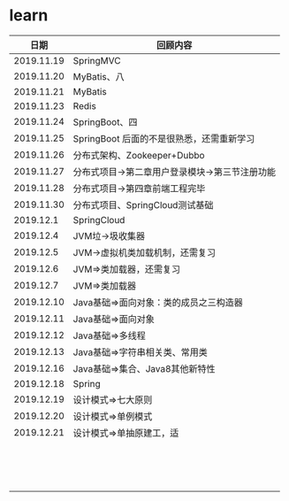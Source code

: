 # learn

| 日期       | 回顾内容                                       |
| ---------- | ---------------------------------------------- |
| 2019.11.19 | SpringMVC                                      |
| 2019.11.20 | MyBatis、八                                    |
| 2019.11.21 | MyBatis                                        |
| 2019.11.23 | Redis                                          |
| 2019.11.24 | SpringBoot、四                                 |
| 2019.11.25 | SpringBoot 后面的不是很熟悉，还需重新学习      |
| 2019.11.26 | 分布式架构、Zookeeper+Dubbo                    |
| 2019.11.27 | 分布式项目->第二章用户登录模块->第三节注册功能 |
| 2019.11.28 | 分布式项目->第四章前端工程完毕                 |
| 2019.11.30 | 分布式项目、SpringCloud测试基础                |
| 2019.12.1  | SpringCloud                                    |
| 2019.12.4  | JVM垃->圾收集器                                |
| 2019.12.5  | JVM->虚拟机类加载机制，还需复习                |
| 2019.12.6  | JVM=>类加载器，还需复习                        |
| 2019.12.7  | JVM=>类加载器                                  |
| 2019.12.10 | Java基础=>面向对象：类的成员之三构造器         |
| 2019.12.11 | Java基础=>面向对象                             |
| 2019.12.12 | Java基础=>多线程                               |
| 2019.12.13 | Java基础=>字符串相关类、常用类                 |
| 2019.12.16 | Java基础=>集合、Java8其他新特性                |
| 2019.12.18 | Spring                                         |
| 2019.12.19 | 设计模式=>七大原则                             |
| 2019.12.20 | 设计模式=>单例模式                             |
| 2019.12.21 | 设计模式=>单抽原建工，适                       |
|            |                                                |
|            |                                                |
|            |                                                |
|            |                                                |
|            |                                                |
|            |                                                |
|            |                                                |
|            |                                                |
|            |                                                |
|            |                                                |
|            |                                                |
|            |                                                |
|            |                                                |
|            |                                                |
|            |                                                |

